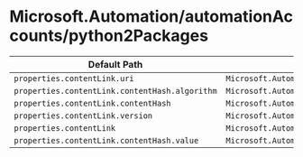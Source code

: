 # Microsoft.Automation/automationAccounts/python2Packages

| Default Path | Alias |
|---|---|
| `properties.contentLink.uri` | `Microsoft.Automation/automationAccounts/python2Packages/contentLink.uri` |
| `properties.contentLink.contentHash.algorithm` | `Microsoft.Automation/automationAccounts/python2Packages/contentLink.contentHash.algorithm` |
| `properties.contentLink.contentHash` | `Microsoft.Automation/automationAccounts/python2Packages/contentLink.contentHash` |
| `properties.contentLink.version` | `Microsoft.Automation/automationAccounts/python2Packages/contentLink.version` |
| `properties.contentLink` | `Microsoft.Automation/automationAccounts/python2Packages/contentLink` |
| `properties.contentLink.contentHash.value` | `Microsoft.Automation/automationAccounts/python2Packages/contentLink.contentHash.value` |

